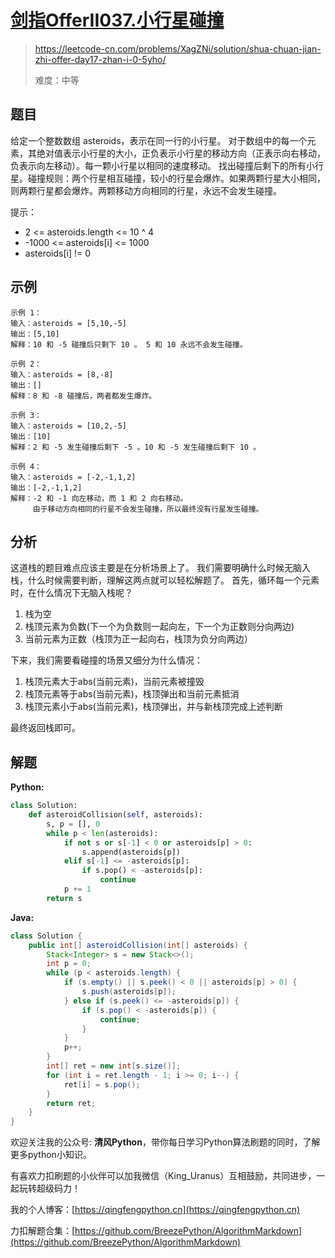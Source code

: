 # [剑指OfferII037.小行星碰撞](https://leetcode-cn.com/problems/XagZNi/solution/shua-chuan-jian-zhi-offer-day17-zhan-i-0-5yho/)
> https://leetcode-cn.com/problems/XagZNi/solution/shua-chuan-jian-zhi-offer-day17-zhan-i-0-5yho/
>
> 难度：中等

## 题目

给定一个整数数组 asteroids，表示在同一行的小行星。
对于数组中的每一个元素，其绝对值表示小行星的大小，正负表示小行星的移动方向（正表示向右移动，负表示向左移动）。每一颗小行星以相同的速度移动。
找出碰撞后剩下的所有小行星。碰撞规则：两个行星相互碰撞，较小的行星会爆炸。如果两颗行星大小相同，则两颗行星都会爆炸。两颗移动方向相同的行星，永远不会发生碰撞。

提示：

- 2 <= asteroids.length <= 10 ^ 4
- -1000 <= asteroids[i] <= 1000
- asteroids[i] != 0

## 示例

```
示例 1：
输入：asteroids = [5,10,-5]
输出：[5,10]
解释：10 和 -5 碰撞后只剩下 10 。 5 和 10 永远不会发生碰撞。

示例 2：
输入：asteroids = [8,-8]
输出：[]
解释：8 和 -8 碰撞后，两者都发生爆炸。

示例 3：
输入：asteroids = [10,2,-5]
输出：[10]
解释：2 和 -5 发生碰撞后剩下 -5 。10 和 -5 发生碰撞后剩下 10 。

示例 4：
输入：asteroids = [-2,-1,1,2]
输出：[-2,-1,1,2]
解释：-2 和 -1 向左移动，而 1 和 2 向右移动。 
     由于移动方向相同的行星不会发生碰撞，所以最终没有行星发生碰撞。 
```

## 分析

这道栈的题目难点应该主要是在分析场景上了。 我们需要明确什么时候无脑入栈，什么时候需要判断，理解这两点就可以轻松解题了。 首先，循环每一个元素时，在什么情况下无脑入栈呢？

1. 栈为空
2. 栈顶元素为负数(下一个为负数则一起向左，下一个为正数则分向两边)
3. 当前元素为正数（栈顶为正一起向右，栈顶为负分向两边）

下来，我们需要看碰撞的场景又细分为什么情况：

1. 栈顶元素大于abs(当前元素)，当前元素被撞毁
2. 栈顶元素等于abs(当前元素)，栈顶弹出和当前元素抵消
3. 栈顶元素小于abs(当前元素)，栈顶弹出，并与新栈顶完成上述判断

最终返回栈即可。

## 解题

**Python:**

```python
class Solution:
    def asteroidCollision(self, asteroids):
        s, p = [], 0
        while p < len(asteroids):
            if not s or s[-1] < 0 or asteroids[p] > 0:
                s.append(asteroids[p])
            elif s[-1] <= -asteroids[p]:
                if s.pop() < -asteroids[p]:
                    continue
            p += 1
        return s
```

**Java:**

```java
class Solution {
    public int[] asteroidCollision(int[] asteroids) {
        Stack<Integer> s = new Stack<>();
        int p = 0;
        while (p < asteroids.length) {
            if (s.empty() || s.peek() < 0 || asteroids[p] > 0) {
                s.push(asteroids[p]);
            } else if (s.peek() <= -asteroids[p]) {
                if (s.pop() < -asteroids[p]) {
                    continue;
                }
            }
            p++;
        }
        int[] ret = new int[s.size()];
        for (int i = ret.length - 1; i >= 0; i--) {
            ret[i] = s.pop();
        }
        return ret;
    }
}
```

欢迎关注我的公众号: **清风Python**，带你每日学习Python算法刷题的同时，了解更多python小知识。

有喜欢力扣刷题的小伙伴可以加我微信（King_Uranus）互相鼓励，共同进步，一起玩转超级码力！

我的个人博客：[https://qingfengpython.cn](https://qingfengpython.cn)

力扣解题合集：[https://github.com/BreezePython/AlgorithmMarkdown](https://github.com/BreezePython/AlgorithmMarkdown)